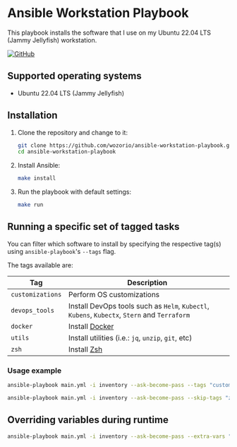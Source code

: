 # Ansible Workstation Playbook

This playbook installs the software that I use on my Ubuntu 22.04 LTS (Jammy Jellyfish) workstation.

[![GitHub](https://img.shields.io/github/license/wozorio/ansible-workstation-setup)](https://github.com/wozorio/ansible-workstation-setup/blob/master/LICENSE)

## Supported operating systems

- Ubuntu 22.04 LTS (Jammy Jellyfish)

## Installation

1. Clone the repository and change to it:

   ```bash
   git clone https://github.com/wozorio/ansible-workstation-playbook.git
   cd ansible-workstation-playbook
   ```

1. Install Ansible:

   ```bash
   make install
   ```

1. Run the playbook with default settings:

   ```bash
   make run
   ```

## Running a specific set of tagged tasks

You can filter which software to install by specifying the respective tag(s) using `ansible-playbook`'s `--tags` flag.

The tags available are:

| Tag              | Description                                                                                  |
| ---------------- | -------------------------------------------------------------------------------------------- |
| `customizations` | Perform OS customizations                                                                    |
| `devops_tools`   | Install DevOps tools such as `Helm`, `Kubectl`, `Kubens`, `Kubectx`, `Stern` and `Terraform` |
| `docker`         | Install [Docker](https://docs.docker.com/engine/install/ubuntu/)                             |
| `utils`          | Install utilities (i.e.: `jq`, `unzip`, `git`, etc)                                          |
| `zsh`            | Install [Zsh](https://www.zsh.org/)                                                          |

### Usage example

```bash
ansible-playbook main.yml -i inventory --ask-become-pass --tags "customizations, docker"
```

```bash
ansible-playbook main.yml -i inventory --ask-become-pass --skip-tags "zsh"
```

## Overriding variables during runtime

```bash
ansible-playbook main.yml -i inventory --ask-become-pass --extra-vars "user=wozorio"
```
